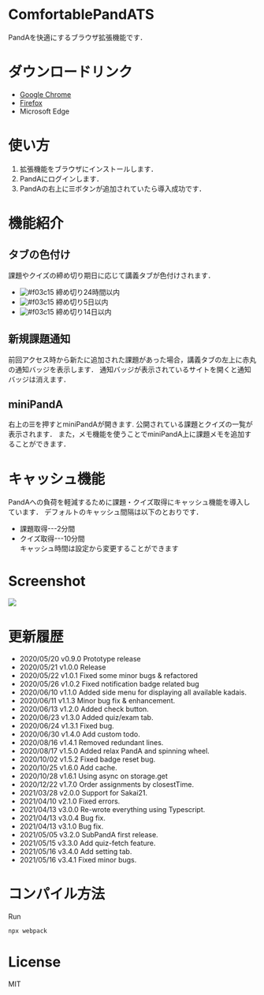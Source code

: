 # ComfortablePandATS
PandAを快適にするブラウザ拡張機能です．

# ダウンロードリンク
- [Google Chrome](https://chrome.google.com/webstore/detail/comfortable-panda/cecjhdkagakhonnmddjgncmdldmppnoe)
- [Firefox](https://public.tinax.work/~tinaxd/cpff/)
- Microsoft Edge

# 使い方
1. 拡張機能をブラウザにインストールします．
1. PandAにログインします．
1. PandAの右上に☰ボタンが追加されていたら導入成功です．

# 機能紹介
## タブの色付け
課題やクイズの締め切り期日に応じて講義タブが色付けされます．
- ![#f03c15](https://via.placeholder.com/15/e85555/000000?text=+)
  締め切り24時間以内
- ![#f03c15](https://via.placeholder.com/15/d7aa57/000000?text=+)
  締め切り5日以内
- ![#f03c15](https://via.placeholder.com/15/62b665/000000?text=+)
  締め切り14日以内

## 新規課題通知
前回アクセス時から新たに追加された課題があった場合，講義タブの左上に赤丸の通知バッジを表示します．
通知バッジが表示されているサイトを開くと通知バッジは消えます．

## miniPandA
右上の☰を押すとminiPandAが開きます.
公開されている課題とクイズの一覧が表示されます．
また，メモ機能を使うことでminiPandA上に課題メモを追加することができます．


# キャッシュ機能
PandAへの負荷を軽減するために課題・クイズ取得にキャッシュ機能を導入しています．
デフォルトのキャッシュ間隔は以下のとおりです．
- 課題取得---2分間
- クイズ取得---10分間  
キャッシュ時間は設定から変更することができます


# Screenshot
![](https://user-images.githubusercontent.com/41512077/90533356-5504e080-e1b3-11ea-8065-bc10ec624ddf.png)

# 更新履歴
- 2020/05/20 v0.9.0 Prototype release
- 2020/05/21 v1.0.0 Release
- 2020/05/22 v1.0.1 Fixed some minor bugs & refactored
- 2020/05/26 v1.0.2 Fixed notification badge related bug
- 2020/06/10 v1.1.0 Added side menu for displaying all available kadais.
- 2020/06/11 v1.1.3 Minor bug fix & enhancement.
- 2020/06/13 v1.2.0 Added check button.
- 2020/06/23 v1.3.0 Added quiz/exam tab.
- 2020/06/24 v1.3.1 Fixed bug.
- 2020/06/30 v1.4.0 Add custom todo.
- 2020/08/16 v1.4.1 Removed redundant lines.
- 2020/08/17 v1.5.0 Added relax PandA and spinning wheel.
- 2020/10/02 v1.5.2 Fixed badge reset bug.
- 2020/10/25 v1.6.0 Add cache.
- 2020/10/28 v1.6.1 Using async on storage.get
- 2020/12/22 v1.7.0 Order assignments by closestTime.
- 2021/03/28 v2.0.0 Support for Sakai21.
- 2021/04/10 v2.1.0 Fixed errors.
- 2021/04/13 v3.0.0 Re-wrote everything using Typescript.
- 2021/04/13 v3.0.4 Bug fix.
- 2021/04/13 v3.1.0 Bug fix.
- 2021/05/05 v3.2.0 SubPandA first release.
- 2021/05/15 v3.3.0 Add quiz-fetch feature.
- 2021/05/16 v3.4.0 Add setting tab.
- 2021/05/16 v3.4.1 Fixed minor bugs.

# コンパイル方法
Run
```
npx webpack
```

# License
MIT
